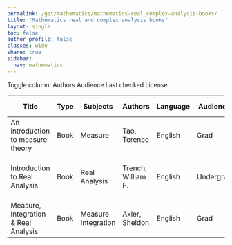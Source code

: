 ```yaml
---
permalink: /get/mathematics/mathematics-real_complex-analysis-books/
title: "Mathematics real and complex analysis books"
layout: single
toc: false
author_profile: false
classes: wide
share: true
sidebar:
  nav: mathematics
---
```


<div class="table_cols_toggles">
Toggle column: <a class="toggle-vis btn btn--danger" data-column="3">Authors</a> <a class="toggle-vis btn btn--danger" data-column="5">Audience</a> <a class="toggle-vis btn btn--danger" data-column="8">Last checked</a> <a class="toggle-vis btn btn--danger" data-column="9">License</a>
</div>
<table class="display" style="width:100%">
<thead>
<tr>
    <th>Title</th>
    <th>Type</th>
    <th>Subjects</th>
    <th>Authors</th>
    <th>Language</th>
    <th>Audience</th>
    <th>Reviews</th>
    <th>URLs</th>
    <th>Last checked</th>
    <th>License</th>
</tr>
</thead>
<tbody>
<tr>
    <td>An introduction to measure theory</td>
    <td>Book</td>
    <td>Measure</td>
    <td>Tao, Terence</td>
    <td>English</td>
    <td>Grad</td>
    <td></td>
    <td><a href="https://terrytao.files.wordpress.com/2012/12/gsm-126-tao5-measure-book.pdf" target="_blank" class="btn btn--primary">PDF</a><br><a href="https://terrytao.wordpress.com/books/an-introduction-to-measure-theory/" target="_blank" class="btn btn--info">Site</a></td>
    <td>2023-11-11</td>
    <td></td>
</tr>
<tr>
    <td>Introduction to Real Analysis</td>
    <td>Book</td>
    <td>Real Analysis</td>
    <td>Trench, William F.</td>
    <td>English</td>
    <td>Undergrad</td>
    <td></td>
    <td><a href="https://digitalcommons.trinity.edu/cgi/viewcontent.cgi?article=1006&context=mono" target="_blank" class="btn btn--primary">PDF</a><br><a href=https://digitalcommons.trinity.edu/cgi/viewcontent.cgi?filename=0&article=1006&context=mono&type=additional" target="_blank" class="btn btn--primary">PDF</a><br><a href="https://digitalcommons.trinity.edu/cgi/viewcontent.cgi?filename=1&article=1006&context=mono&type=additional" target="_blank" class="btn btn--primary">PDF</a><br><a href="https://digitalcommons.trinity.edu/cgi/viewcontent.cgi?filename=2&article=1006&context=mono&type=additional" target="_blank" class="btn btn--primary">LATEX</a><br><a href="https://digitalcommons.trinity.edu/mono/7/" target="_blank" class="btn btn--info">Site</a></td>
    <td>2023-11-25</td>
    <td></td>
</tr>
<tr>
    <td>Measure, Integration & Real Analysis</td>
    <td>Book</td>
    <td>Measure<br>Integration</td>
    <td>Axler, Sheldon</td>
    <td>English</td>
    <td>Grad</td>
    <td></td>
    <td><a href="https://measure.axler.net/MIRA.pdf" target="_blank" class="btn btn--primary">PDF</a><br><a href="https://measure.axler.net/" target="_blank" class="btn btn--info">Site</a><br><a href="https://doi.org/10.1007/978-3-030-33143-6" target="_blank" class="btn btn--info">Site</a></td>
    <td>2023-11-11</td>
    <td>CC BY-NC 4.0 DEED</td>
</tr>
<tfoot>
<tr>
    <td></td>
    <td></td>
    <td></td>
    <td></td>
    <td></td>
    <td></td>
    <td></td>
    <td></td>
    <td></td>
    <td></td>
</tr>
</tfoot>

